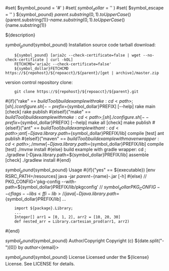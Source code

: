 #set( $symbol_pound = '#' )
#set( $symbol_dollar = '$' )
#set( $symbol_escape = '\' )
${symbol_pound} ${parent.substring(0,1).toUpperCase()}${parent.substring(1)}-${name.substring(0,1).toUpperCase()}${name.substring(1)}
<!-- .md to .html: markdown foo.md > foo.html
                   pandoc -s -f markdown_strict -t html5 -o foo.html foo.md -->

${description}

${symbol_pound}${symbol_pound} Installation
source code tarball download:
    
        ${symbol_pound} [aria2c --check-certificate=false | wget --no-check-certificate | curl -kOL]
        FETCHCMD='aria2c --check-certificate=false'
        ${symbol_dollar}FETCHCMD https://${repohost}/${repoacct}/${parent}/[get | archive]/master.zip

version control repository clone:
        
        git clone https://${repohost}/${repoacct}/${parent}.git


#{if}("rake" == ${buildTool})
build example with rake:
cd <path> ; [sh] ./configure.sh [--prefix=${symbol_dollar}PREFIX] [--help]
rake main [check]
rake publish
#{elseif}("make" == ${buildTool})
build example with make:
cd <path> ; [sh] ./configure.sh [--prefix=${symbol_dollar}PREFIX] [--help]
make all [check]
make publish
#{elseif}("ant" == ${buildTool})
build example with ant:
cd <path> ; ant [-Djava.library.path=${symbol_dollar}PREFIX/lib] compile [test]
ant publish
#{elseif}("maven" == ${buildTool})
build example with maven wrapper:
cd <path> ; ./mvnw [-Djava.library.path=${symbol_dollar}PREFIX/lib] compile [test]
./mvnw install
#{else}
build example with gradle wrapper:
cd <path> ; ./gradlew [-Djava.library.path=${symbol_dollar}PREFIX/lib] assemble [check]
./gradlew install
#{end}

${symbol_pound}${symbol_pound} Usage
#{if}("yes" == ${executable})
        [env RSRC_PATH=<path>/resources] java -jar ${parent}-${name}-<version>.jar [-h]
#{else}
        // PKG_CONFIG='pkg-config --with-path=${symbol_dollar}PREFIX/lib/pkgconfig'
        // ${symbol_dollar}PKG_CONFIG --cflags --libs <ffi-lib>
        // java [-Djava.library.path=${symbol_dollar}PREFIX/lib] ...
        
        import ${package}.Library;
        ...
        Integer[] arr1 = [0, 1, 2], arr2 = [10, 20, 30]
        def nested_arr = Library.cartesian_prod(arr1, arr2)
#{end}

${symbol_pound}${symbol_pound} Author/Copyright
Copyright (c) ${date.split("-")[0]} by ${author} <${email}>


${symbol_pound}${symbol_pound} License
Licensed under the ${license} License. See LICENSE for details.


